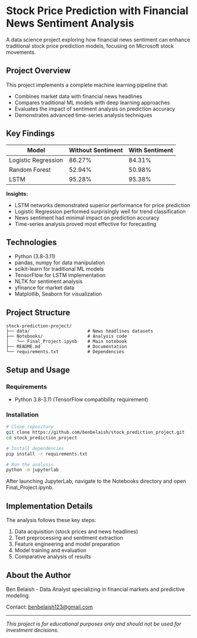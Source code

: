 # Stock Price Prediction with Financial News Sentiment Analysis

A data science project exploring how financial news sentiment can enhance traditional stock price prediction models, focusing on Microsoft stock movements.

## Project Overview

This project implements a complete machine learning pipeline that:
- Combines market data with financial news headlines
- Compares traditional ML models with deep learning approaches
- Evaluates the impact of sentiment analysis on prediction accuracy
- Demonstrates advanced time-series analysis techniques

## Key Findings

| Model | Without Sentiment | With Sentiment |
|-------|-------------------|----------------|
| Logistic Regression | 86.27% | 84.31% |
| Random Forest | 52.94% | 50.98% |
| LSTM | 95.28% | 95.38% |

**Insights:**
- LSTM networks demonstrated superior performance for price prediction
- Logistic Regression performed surprisingly well for trend classification
- News sentiment had minimal impact on prediction accuracy
- Time-series analysis proved most effective for forecasting

## Technologies

- Python (3.8-3.11)
- pandas, numpy for data manipulation
- scikit-learn for traditional ML models
- TensorFlow for LSTM implementation
- NLTK for sentiment analysis
- yfinance for market data
- Matplotlib, Seaborn for visualization

## Project Structure

```
stock-prediction-project/
├── data/                      # News headlines datasets
├── Notebooks/                 # Analysis code
│   └── Final_Project.ipynb    # Main notebook
├── README.md                  # Documentation
└── requirements.txt           # Dependencies
```

## Setup and Usage

### Requirements
- Python 3.8-3.11 (TensorFlow compatibility requirement)

### Installation

```bash
# Clone repository
git clone https://github.com/benbelaish/stock_prediction_project.git
cd stock_prediction_project

# Install dependencies
pip install -r requirements.txt

# Run the analysis
python -m jupyterlab
```

After launching JupyterLab, navigate to the Notebooks directory and open Final_Project.ipynb.

## Implementation Details

The analysis follows these key steps:
1. Data acquisition (stock prices and news headlines)
2. Text preprocessing and sentiment extraction
3. Feature engineering and model preparation
4. Model training and evaluation
5. Comparative analysis of results

## About the Author

Ben Belaish - Data Analyst specializing in financial markets and predictive modeling.

Contact: benbelaish123@gmail.com

---

*This project is for educational purposes only and should not be used for investment decisions.*
